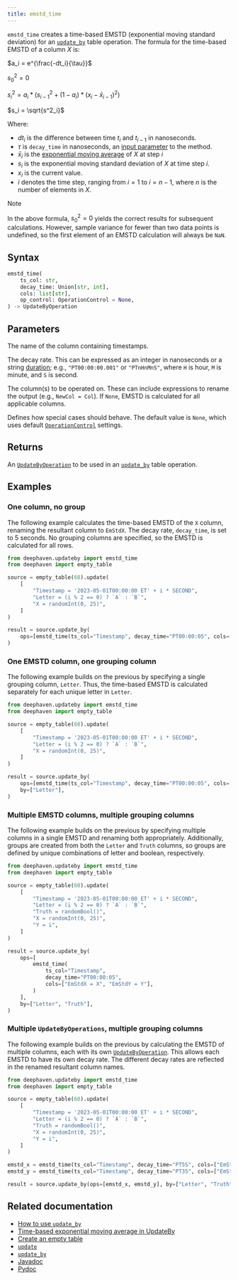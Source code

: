 ```yaml
---
title: emstd_time
---
```


`emstd_time` creates a time-based EMSTD (exponential moving standard deviation) for an [`update_by`](./updateBy.md) table operation. The formula for the time-based EMSTD of a column $X$ is:

$a_i = e^{\frac{-dt_i}{\tau}}$

$s^2_0 = 0$

$s^2_i = a_i*(s^2_{i-1} + (1-a_i)*(x_i - \bar{x}_{i-1})^2)$

$s_i = \sqrt{s^2_i}$

Where:

- $dt_i$ is the difference between time $t_i$ and $t_{i-1}$ in nanoseconds.
- $\tau$ is `decay_time` in nanoseconds, an [input parameter](#parameters) to the method.
- $\bar{x}_i$ is the [exponential moving average](./ema-time.md) of $X$ at step $i$
- $s_i$ is the exponential moving standard deviation of $X$ at time step $i$.
- $x_i$ is the current value.
- $i$ denotes the time step, ranging from $i=1$ to $i = n-1$, where $n$ is the number of elements in $X$.

> [!NOTE]
> In the above formula, $s^2_0 = 0$ yields the correct results for subsequent calculations. However, sample variance for fewer than two data points is undefined, so the first element of an EMSTD calculation will always be `NaN`.

## Syntax

```python syntax
emstd_time(
    ts_col: str,
    decay_time: Union[str, int],
    cols: list[str],
    op_control: OperationControl = None,
) -> UpdateByOperation
```

## Parameters

<ParamTable>
<Param name="ts_col" type="str">

The name of the column containing timestamps.

</Param>
<Param name="decay_time" type="Union[str,int]">

The decay rate. This can be expressed as an integer in nanoseconds or a string [duration](../../query-language/types/durations.md); e.g., `"PT00:00:00.001"` or `"PTnHnMnS"`, where `H` is hour, `M` is minute, and `S` is second.

</Param>
<Param name="cols" type="list[str]">

The column(s) to be operated on. These can include expressions to rename the output (e.g., `NewCol = Col`). If `None`, EMSTD is calculated for all applicable columns.

</Param>
<Param name="op_control" optional type="OperationControl">

Defines how special cases should behave. The default value is `None`, which uses default [`OperationControl`](./OperationControl.md) settings.

</Param>
</ParamTable>

## Returns

An [`UpdateByOperation`](./updateBy.md#parameters) to be used in an [`update_by`](./updateBy.md) table operation.

## Examples

### One column, no group

The following example calculates the time-based EMSTD of the `X` column, renaming the resultant column to `EmStdX`. The decay rate, `decay_time`, is set to 5 seconds. No grouping columns are specified, so the EMSTD is calculated for all rows.

```python order=result,source
from deephaven.updateby import emstd_time
from deephaven import empty_table

source = empty_table(60).update(
    [
        "Timestamp = '2023-05-01T00:00:00 ET' + i * SECOND",
        "Letter = (i % 2 == 0) ? `A` : `B`",
        "X = randomInt(0, 25)",
    ]
)

result = source.update_by(
    ops=[emstd_time(ts_col="Timestamp", decay_time="PT00:00:05", cols=["EmStdX = X"])]
)
```

### One EMSTD column, one grouping column

The following example builds on the previous by specifying a single grouping column, `Letter`. Thus, the time-based EMSTD is calculated separately for each unique letter in `Letter`.

```python order=result,source
from deephaven.updateby import emstd_time
from deephaven import empty_table

source = empty_table(60).update(
    [
        "Timestamp = '2023-05-01T00:00:00 ET' + i * SECOND",
        "Letter = (i % 2 == 0) ? `A` : `B`",
        "X = randomInt(0, 25)",
    ]
)

result = source.update_by(
    ops=[emstd_time(ts_col="Timestamp", decay_time="PT00:00:05", cols=["EmStdX = X"])],
    by=["Letter"],
)
```

### Multiple EMSTD columns, multiple grouping columns

The following example builds on the previous by specifying multiple columns in a single EMSTD and renaming both appropriately. Additionally, groups are created from both the `Letter` and `Truth` columns, so groups are defined by unique combinations of letter and boolean, respectively.

```python order=result,source
from deephaven.updateby import emstd_time
from deephaven import empty_table

source = empty_table(60).update(
    [
        "Timestamp = '2023-05-01T00:00:00 ET' + i * SECOND",
        "Letter = (i % 2 == 0) ? `A` : `B`",
        "Truth = randomBool()",
        "X = randomInt(0, 25)",
        "Y = i",
    ]
)

result = source.update_by(
    ops=[
        emstd_time(
            ts_col="Timestamp",
            decay_time="PT00:00:05",
            cols=["EmStdX = X", "EmStdY = Y"],
        )
    ],
    by=["Letter", "Truth"],
)
```

### Multiple `UpdateByOperations`, multiple grouping columns

The following example builds on the previous by calculating the EMSTD of multiple columns, each with its own [`UpdateByOperation`](./updateBy.md#parameters). This allows each EMSTD to have its own decay rate. The different decay rates are reflected in the renamed resultant column names.

```python order=result,source
from deephaven.updateby import emstd_time
from deephaven import empty_table

source = empty_table(60).update(
    [
        "Timestamp = '2023-05-01T00:00:00 ET' + i * SECOND",
        "Letter = (i % 2 == 0) ? `A` : `B`",
        "Truth = randomBool()",
        "X = randomInt(0, 25)",
        "Y = i",
    ]
)

emstd_x = emstd_time(ts_col="Timestamp", decay_time="PT5S", cols=["EmStdX5sec = X"])
emstd_y = emstd_time(ts_col="Timestamp", decay_time="PT3S", cols=["EmStdY3sec = Y"])

result = source.update_by(ops=[emstd_x, emstd_y], by=["Letter", "Truth"])
```

## Related documentation

- [How to use `update_by`](../../../how-to-guides/use-update-by.md)
- [Time-based exponential moving average in UpdateBy](./ema-time.md)
- [Create an empty table](../../../how-to-guides/new-and-empty-table.md#empty_table)
- [`update`](../select/update.md)
- [`update_by`](./updateBy.md)
- [Javadoc](https://deephaven.io/core/javadoc/io/deephaven/api/updateby/UpdateByOperation.html#EmStd(java.lang.String,java.time.Duration,java.lang.String...))
- [Pydoc](/core/pydoc/code/deephaven.updateby.html#deephaven.updateby.emstd_time)
